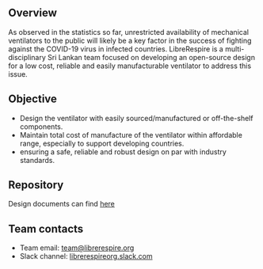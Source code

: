 ## Overview

As observed in the statistics so far, unrestricted availability of mechanical ventilators to the public will likely be a key factor in the success of fighting against the COVID-19 virus in infected countries.
LibreRespire is a multi-disciplinary Sri Lankan team focused on developing an open-source design for a low cost, reliable and easily manufacturable ventilator to address this issue.

## Objective

- Design the ventilator with easily sourced/manufactured or off-the-shelf components.
- Maintain total cost of manufacture of the ventilator within affordable range, especially to support developing countries.
- ensuring a safe, reliable and robust design on par with industry standards.

## Repository

Design documents can find [here](https://github.com/librerespire/ventilator)

## Team contacts

- Team email: [team@librerespire.org](mailto:team@librerespire.org)
- Slack channel: [librerespireorg.slack.com](https://librerespireorg.slack.com)

